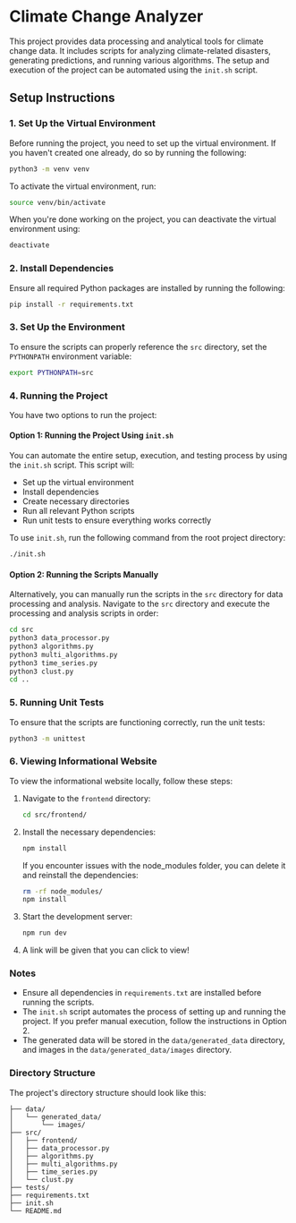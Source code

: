 # Climate Change Analyzer

This project provides data processing and analytical tools for climate change data. It includes scripts for analyzing climate-related disasters, generating predictions, and running various algorithms. The setup and execution of the project can be automated using the `init.sh` script.

## Setup Instructions

### 1. Set Up the Virtual Environment

Before running the project, you need to set up the virtual environment. If you haven't created one already, do so by running the following:

```bash
python3 -m venv venv
```

To activate the virtual environment, run:

```bash
source venv/bin/activate
```

When you're done working on the project, you can deactivate the virtual environment using:

```bash
deactivate
```

### 2. Install Dependencies

Ensure all required Python packages are installed by running the following:

```bash
pip install -r requirements.txt
```

### 3. Set Up the Environment

To ensure the scripts can properly reference the `src` directory, set the `PYTHONPATH` environment variable:

```bash
export PYTHONPATH=src
```

### 4. Running the Project

You have two options to run the project:

#### Option 1: Running the Project Using `init.sh`

You can automate the entire setup, execution, and testing process by using the `init.sh` script. This script will:

- Set up the virtual environment
- Install dependencies
- Create necessary directories
- Run all relevant Python scripts
- Run unit tests to ensure everything works correctly

To use `init.sh`, run the following command from the root project directory:

```bash
./init.sh
```

#### Option 2: Running the Scripts Manually

Alternatively, you can manually run the scripts in the `src` directory for data processing and analysis. Navigate to the `src` directory and execute the processing and analysis scripts in order:

```bash
cd src
python3 data_processor.py
python3 algorithms.py
python3 multi_algorithms.py
python3 time_series.py
python3 clust.py
cd ..
```

### 5. Running Unit Tests

To ensure that the scripts are functioning correctly, run the unit tests:

```bash
python3 -m unittest
```

### 6. Viewing Informational Website
To view the informational website locally, follow these steps:

1. Navigate to the `frontend` directory:
   ```bash
   cd src/frontend/
   ```

2. Install the necessary dependencies:
    ```bash
    npm install
    ```
    If you encounter issues with the node_modules folder, you can delete it and reinstall the dependencies:
    ``` bash
    rm -rf node_modules/
    npm install
    ```
3. Start the development server:
    ```bash
    npm run dev
    ```
4. A link will be given that you can click to view!

### Notes

- Ensure all dependencies in `requirements.txt` are installed before running the scripts.
- The `init.sh` script automates the process of setting up and running the project. If you prefer manual execution, follow the instructions in Option 2.
- The generated data will be stored in the `data/generated_data` directory, and images in the `data/generated_data/images` directory.

### Directory Structure

The project's directory structure should look like this:

```
├── data/
│   └── generated_data/
│       └── images/
├── src/
│   ├── frontend/
│   ├── data_processor.py
│   ├── algorithms.py
│   ├── multi_algorithms.py
│   ├── time_series.py
│   └── clust.py
├── tests/
├── requirements.txt
├── init.sh
└── README.md
```
